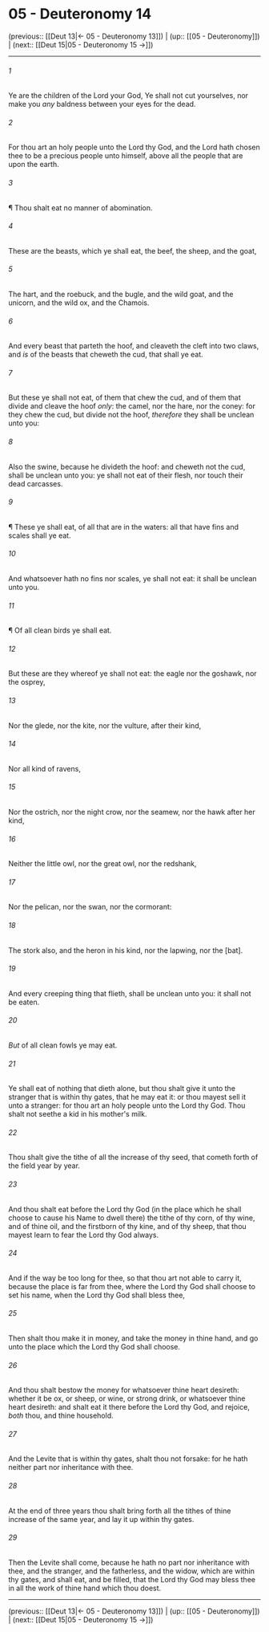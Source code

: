 # 05 - Deuteronomy 14

(previous:: [[Deut 13|← 05 - Deuteronomy 13]]) | (up:: [[05 - Deuteronomy]]) | (next:: [[Deut 15|05 - Deuteronomy 15 →]])

***


###### 1 
Ye are the children of the Lord your God, Ye shall not cut yourselves, nor make you _any_ baldness between your eyes for the dead. 

###### 2 
For thou art an holy people unto the Lord thy God, and the Lord hath chosen thee to be a precious people unto himself, above all the people that are upon the earth. 

###### 3 
¶ Thou shalt eat no manner of abomination. 

###### 4 
These are the beasts, which ye shall eat, the beef, the sheep, and the goat, 

###### 5 
The hart, and the roebuck, and the bugle, and the wild goat, and the unicorn, and the wild ox, and the Chamois. 

###### 6 
And every beast that parteth the hoof, and cleaveth the cleft into two claws, and _is_ of the beasts that cheweth the cud, that shall ye eat. 

###### 7 
But these ye shall not eat, of them that chew the cud, and of them that divide and cleave the hoof _only_: the camel, nor the hare, nor the coney: for they chew the cud, but divide not the hoof, _therefore_ they shall be unclean unto you: 

###### 8 
Also the swine, because he divideth the hoof: and cheweth not the cud, shall be unclean unto you: ye shall not eat of their flesh, nor touch their dead carcasses. 

###### 9 
¶ These ye shall eat, of all that are in the waters: all that have fins and scales shall ye eat. 

###### 10 
And whatsoever hath no fins nor scales, ye shall not eat: it shall be unclean unto you. 

###### 11 
¶ Of all clean birds ye shall eat. 

###### 12 
But these are they whereof ye shall not eat: the eagle nor the goshawk, nor the osprey, 

###### 13 
Nor the glede, nor the kite, nor the vulture, after their kind, 

###### 14 
Nor all kind of ravens, 

###### 15 
Nor the ostrich, nor the night crow, nor the seamew, nor the hawk after her kind, 

###### 16 
Neither the little owl, nor the great owl, nor the redshank, 

###### 17 
Nor the pelican, nor the swan, nor the cormorant: 

###### 18 
The stork also, and the heron in his kind, nor the lapwing, nor the [bat]. 

###### 19 
And every creeping thing that flieth, shall be unclean unto you: it shall not be eaten. 

###### 20 
_But_ of all clean fowls ye may eat. 

###### 21 
Ye shall eat of nothing that dieth alone, but thou shalt give it unto the stranger that is within thy gates, that he may eat it: or thou mayest sell it unto a stranger: for thou art an holy people unto the Lord thy God. Thou shalt not seethe a kid in his mother's milk. 

###### 22 
Thou shalt give the tithe of all the increase of thy seed, that cometh forth of the field year by year. 

###### 23 
And thou shalt eat before the Lord thy God (in the place which he shall choose to cause his Name to dwell there) the tithe of thy corn, of thy wine, and of thine oil, and the firstborn of thy kine, and of thy sheep, that thou mayest learn to fear the Lord thy God always. 

###### 24 
And if the way be too long for thee, so that thou art not able to carry it, because the place is far from thee, where the Lord thy God shall choose to set his name, when the Lord thy God shall bless thee, 

###### 25 
Then shalt thou make it in money, and take the money in thine hand, and go unto the place which the Lord thy God shall choose. 

###### 26 
And thou shalt bestow the money for whatsoever thine heart desireth: whether it be ox, or sheep, or wine, or strong drink, or whatsoever thine heart desireth: and shalt eat it there before the Lord thy God, and rejoice, _both_ thou, and thine household. 

###### 27 
And the Levite that is within thy gates, shalt thou not forsake: for he hath neither part nor inheritance with thee. 

###### 28 
At the end of three years thou shalt bring forth all the tithes of thine increase of the same year, and lay it up within thy gates. 

###### 29 
Then the Levite shall come, because he hath no part nor inheritance with thee, and the stranger, and the fatherless, and the widow, which are within thy gates, and shall eat, and be filled, that the Lord thy God may bless thee in all the work of thine hand which thou doest.

***

(previous:: [[Deut 13|← 05 - Deuteronomy 13]]) | (up:: [[05 - Deuteronomy]]) | (next:: [[Deut 15|05 - Deuteronomy 15 →]])
